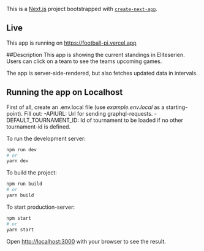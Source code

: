 This is a [Next.js](https://nextjs.org/) project bootstrapped with [`create-next-app`](https://github.com/vercel/next.js/tree/canary/packages/create-next-app).

## Live
This app is running on https://football-pi.vercel.app

##Description
This app is showing the current standings in Eliteserien. Users can click on a team to see the teams upcoming games.

The app is server-side-rendered, but also fetches updated data in intervals.


## Running the app on Localhost
First of all, create an .env.local file (use _example.env.local_ as a starting-point).
Fill out:
	-APIURL: Url for sending graphql-requests.
	-DEFAULT_TOURNAMENT_ID: Id of tournament to be loaded if no other tournament-id is defined.

To run the development server:

```bash
npm run dev
# or
yarn dev
```

To build the project:

```bash
npm run build
# or
yarn build
```

To start production-server:

```bash
npm start
# or
yarn start
```

Open [http://localhost:3000](http://localhost:3000) with your browser to see the result.
